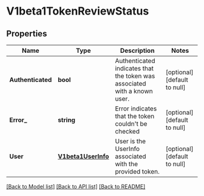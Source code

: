 # V1beta1TokenReviewStatus

## Properties
Name | Type | Description | Notes
------------ | ------------- | ------------- | -------------
**Authenticated** | **bool** | Authenticated indicates that the token was associated with a known user. | [optional] [default to null]
**Error_** | **string** | Error indicates that the token couldn&#39;t be checked | [optional] [default to null]
**User** | [**V1beta1UserInfo**](v1beta1.UserInfo.md) | User is the UserInfo associated with the provided token. | [optional] [default to null]

[[Back to Model list]](../README.md#documentation-for-models) [[Back to API list]](../README.md#documentation-for-api-endpoints) [[Back to README]](../README.md)


